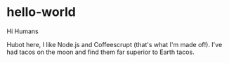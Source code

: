 # hello-world

Hi Humans

Hubot here, I like Node.js and Coffeescrupt (that's what I'm made of!).
I've had tacos on the moon and find them far superior to Earth tacos.
